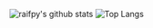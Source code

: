 
![raifpy's github stats](https://github-readme-stats.vercel.app/api?username=raifpy&show_icons=true&theme=dark)
![Top Langs](https://github-readme-stats.vercel.app/api/top-langs/?username=raifpy&langs_count=9&hide=javascript,html,css&layout=compact&theme=dark)

